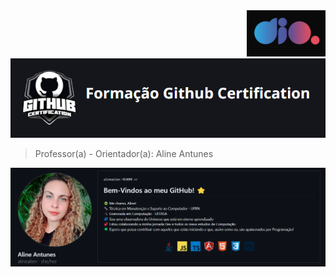 <div align="right"><a href="https://dio.me/"><img src="./assets/icon_dio_single.png" alt="logo Digital Inovation One"></a></div>

<img src="./assets/icon_curso_github.png" alt="Icone da foramção curso GitHub da DIO">

>Professor(a) - Orientador(a): Aline Antunes 
<img src="./assets/orientadora.png" alt="icone com os dados do professor e orientador do curso">

